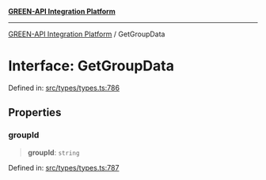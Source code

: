 [**GREEN-API Integration Platform**](../README.md)

***

[GREEN-API Integration Platform](../globals.md) / GetGroupData

# Interface: GetGroupData

Defined in: [src/types/types.ts:786](https://github.com/green-api/greenapi-integration/blob/63683bb8d19b76d9e4ce6bd0a8121d8d2cf428af/src/types/types.ts#L786)

## Properties

### groupId

> **groupId**: `string`

Defined in: [src/types/types.ts:787](https://github.com/green-api/greenapi-integration/blob/63683bb8d19b76d9e4ce6bd0a8121d8d2cf428af/src/types/types.ts#L787)
